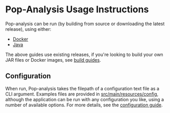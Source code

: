 # Pop-Analysis Usage Instructions
Pop-analysis can be run (by building from source or downloading the latest release), using either:
- [Docker](./docker.md)
- [Java](./docker.md)

The above guides use existing releases, if you're looking to build your own JAR files or Docker images, see [build guides](../build/index.md).

## Configuration
When run, Pop-analysis takes the filepath of a configuration text file as a CLI argument. Examples files are provided in [src/main/resources/config](../../src/main/resources/config/), although the application can be run with any configuration you like, using a number of available options. For more details, see the [configuration guide](../config/index.md).